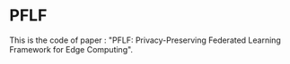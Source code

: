 # PFLF
This is the code of paper :  "PFLF: Privacy-Preserving Federated Learning  Framework for Edge Computing".
